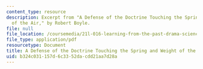 ```yaml
---
content_type: resource
description: Excerpt from "A Defense of the Doctrine Touching the Spring and Weight
  of the Air," by Robert Boyle.
file: null
file_location: /coursemedia/21l-016-learning-from-the-past-drama-science-performance-spring-2009/b324c031157d6c3352dacdd21aa7d28a_MIT21L_016s09_read07_boyle_defense.pdf
file_type: application/pdf
resourcetype: Document
title: A Defense of the Doctrine Touching the Spring and Weight of the Air
uid: b324c031-157d-6c33-52da-cdd21aa7d28a
---
```

